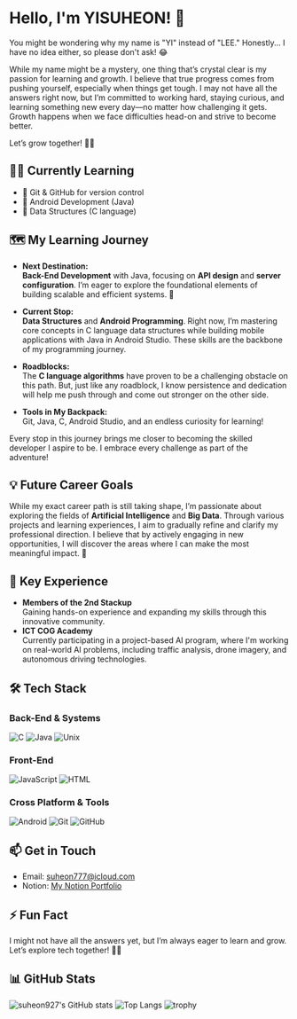 # Hello, I'm YISUHEON! 👋

You might be wondering why my name is "YI" instead of "LEE." Honestly... I have no idea either, so please don't ask! 😂

While my name might be a mystery, one thing that’s crystal clear is my passion for learning and growth. I believe that true progress comes from pushing yourself, especially when things get tough. I may not have all the answers right now, but I’m committed to working hard, staying curious, and learning something new every day—no matter how challenging it gets. Growth happens when we face difficulties head-on and strive to become better.

Let’s grow together! 🌱✨

## 🧑‍💻 Currently Learning
- 🌱 Git & GitHub for version control
- 🤖 Android Development (Java)
- 🔧 Data Structures (C language)

## 🗺️ My Learning Journey

- **Next Destination:**  
  **Back-End Development** with Java, focusing on **API design** and **server configuration**. I’m eager to explore the foundational elements of building scalable and efficient systems. 🚀

- **Current Stop:**  
  **Data Structures** and **Android Programming**. Right now, I’m mastering core concepts in C language data structures while building mobile applications with Java in Android Studio. These skills are the backbone of my programming journey.

- **Roadblocks:**  
  The **C language algorithms** have proven to be a challenging obstacle on this path. But, just like any roadblock, I know persistence and dedication will help me push through and come out stronger on the other side.

- **Tools in My Backpack:**  
  Git, Java, C, Android Studio, and an endless curiosity for learning!

Every stop in this journey brings me closer to becoming the skilled developer I aspire to be. I embrace every challenge as part of the adventure!

## 💡 Future Career Goals
While my exact career path is still taking shape, I’m passionate about exploring the fields of **Artificial Intelligence** and **Big Data**. Through various projects and learning experiences, I aim to gradually refine and clarify my professional direction. I believe that by actively engaging in new opportunities, I will discover the areas where I can make the most meaningful impact. 🚀

## 🔭 Key Experience
- **Members of the 2nd Stackup**  
  Gaining hands-on experience and expanding my skills through this innovative community.
- **ICT COG Academy**  
  Currently participating in a project-based AI program, where I'm working on real-world AI problems, including traffic analysis, drone imagery, and autonomous driving technologies.

## 🛠️ Tech Stack

### Back-End & Systems
![C](https://img.shields.io/badge/-C-A8B9CC?logo=C&logoColor=white&style=for-the-badge)
![Java](https://img.shields.io/badge/-Java-007396?logo=Java&logoColor=white&style=for-the-badge)
![Unix](https://img.shields.io/badge/-Unix-000000?logo=Unix&logoColor=white&style=for-the-badge)

### Front-End
![JavaScript](https://img.shields.io/badge/-JavaScript-F7DF1E?logo=JavaScript&logoColor=black&style=for-the-badge)
![HTML](https://img.shields.io/badge/-HTML-E34F26?logo=HTML5&logoColor=white&style=for-the-badge)

### Cross Platform & Tools
![Android](https://img.shields.io/badge/-Android-3DDC84?logo=Android&logoColor=white&style=for-the-badge)
![Git](https://img.shields.io/badge/-Git-F05032?logo=Git&logoColor=white&style=for-the-badge)
![GitHub](https://img.shields.io/badge/-GitHub-181717?logo=GitHub&logoColor=white&style=for-the-badge)

## 📫 Get in Touch
- Email: [suheon777@icloud.com](mailto:suheon777@icloud.com)
- Notion: [My Notion Portfolio](https://organized-olivine-d86.notion.site/11573099573e8045bec2c186c84ba43d?pvs=4)

## ⚡ Fun Fact
I might not have all the answers yet, but I’m always eager to learn and grow. Let’s explore tech together! 🌱✨

## 📊 GitHub Stats
![suheon927's GitHub stats](https://github-readme-stats.vercel.app/api?username=suheon927&show_icons=true&theme=radical)
![Top Langs](https://github-readme-stats.vercel.app/api/top-langs/?username=suheon927&layout=compact&theme=radical)
![trophy](https://github-profile-trophy.vercel.app/?username=suheon927)
